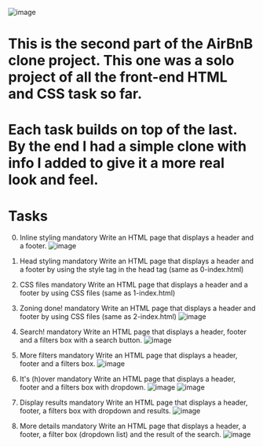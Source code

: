 ![image](https://user-images.githubusercontent.com/107968573/221036047-46fed8a4-7e58-4f5f-876f-ff6da8edc394.png)

# This is the second part of the AirBnB clone project. This one was a solo project of all the front-end HTML and CSS task so far.
# Each task builds on top of the last. By the end I had a simple clone with info I added to give it a more real look and feel.

# Tasks

0. Inline styling
mandatory
Write an HTML page that displays a header and a footer.
![image](https://user-images.githubusercontent.com/107968573/221037061-769e746c-d848-43be-85fb-3dba92af773d.png)

1. Head styling
mandatory
Write an HTML page that displays a header and a footer by using the style tag in the head tag (same as 0-index.html)

2. CSS files
mandatory
Write an HTML page that displays a header and a footer by using CSS files (same as 1-index.html)

3. Zoning done!
mandatory
Write an HTML page that displays a header and footer by using CSS files (same as 2-index.html)
![image](https://user-images.githubusercontent.com/107968573/221037007-4bf96dd2-a4ca-4a81-a3c4-acde656b603c.png)

4. Search!
mandatory
Write an HTML page that displays a header, footer and a filters box with a search button.
![image](https://user-images.githubusercontent.com/107968573/221036966-cf9004f0-ca10-4962-aa6c-e1161a8b19a5.png)

5. More filters
mandatory
Write an HTML page that displays a header, footer and a filters box.
![image](https://user-images.githubusercontent.com/107968573/221036930-ef1994ee-b2e0-4199-b6ea-02d4baaa25db.png)

6. It's (h)over
mandatory
Write an HTML page that displays a header, footer and a filters box with dropdown.
![image](https://user-images.githubusercontent.com/107968573/221036875-5ffb0efb-919f-44d1-a1b1-ab12b8ebd04b.png)
![image](https://user-images.githubusercontent.com/107968573/221036894-962f244a-c380-4e40-a227-e4724fd008f3.png)

7. Display results
mandatory
Write an HTML page that displays a header, footer, a filters box with dropdown and results.
![image](https://user-images.githubusercontent.com/107968573/221036840-20e3c488-5fbc-461e-a6d9-e9f919d31a20.png)

8. More details
mandatory
Write an HTML page that displays a header, a footer, a filter box (dropdown list) and the result of the search.
![image](https://user-images.githubusercontent.com/107968573/221036782-469c237d-6824-4d50-96e1-1566055bf846.png)
